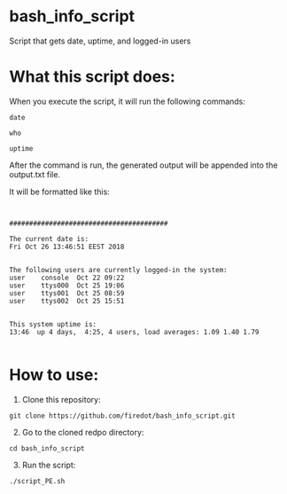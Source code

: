 # bash_info_script
Script that gets date, uptime, and logged-in users


# What this script does: 

When you execute the script, it will run the following commands: 

```
date

who

uptime
```

After the command is run, the generated output will be appended into the output.txt file. 

It will be formatted like this: 

```


########################################

The current date is:
Fri Oct 26 13:46:51 EEST 2018


The following users are currently logged-in the system: 
user    console  Oct 22 09:22 
user    ttys000  Oct 25 19:06 
user    ttys001  Oct 25 08:59 
user    ttys002  Oct 25 15:51 


This system uptime is: 
13:46  up 4 days,  4:25, 4 users, load averages: 1.09 1.40 1.79


```

# How to use: 

1. Clone this repository: 

```
git clone https://github.com/firedot/bash_info_script.git
```

2. Go to the cloned redpo directory: 

```
cd bash_info_script
```

3. Run the script: 

```
./script_PE.sh
```
